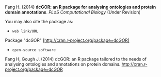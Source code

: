 Fang H. (2014) <B>dcGOR: an R package for analysing ontologies and protein domain annotations</B>. <I>PLoS Computational Biology</I> (Under Revision)

You may also cite the package as:
* `web link/URL`

Package "dcGOR" [http://cran.r-project.org/package=dcGOR]

* `open-source software`

Fang H, Gough J. (2014) dcGOR: an R package tailored to the needs of analysing ontologies and annotations on protein domains. http://cran.r-project.org/package=dcGOR

